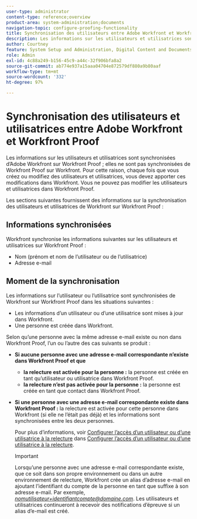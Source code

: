 ```yaml
---
user-type: administrator
content-type: reference;overview
product-area: system-administration;documents
navigation-topic: configure-proofing-functionality
title: Synchronisation des utilisateurs entre Adobe Workfront et Workfront Proof
description: Les informations sur les utilisateurs et utilisatrices sont synchronisées d’Adobe Workfront sur Workfront Proof ; elles ne sont pas synchronisées de Workfront Proof sur Workfront. Pour cette raison, chaque fois que vous créez ou modifiez des utilisateurs et utilisatrices, vous devez apporter ces modifications dans Workfront. Vous ne pouvez pas modifier les utilisateurs et utilisatrices dans Workfront Proof.
author: Courtney
feature: System Setup and Administration, Digital Content and Documents
role: Admin
exl-id: 4c88a249-b156-45c9-a44c-32f906bfa8a2
source-git-commit: ab774e937a15aaa04704e872579df880a9b80aaf
workflow-type: tm+mt
source-wordcount: '332'
ht-degree: 97%

---
```


# Synchronisation des utilisateurs et utilisatrices entre Adobe Workfront et Workfront Proof

Les informations sur les utilisateurs et utilisatrices sont synchronisées d’Adobe Workfront sur Workfront Proof ; elles ne sont pas synchronisées de Workfront Proof sur Workfront. Pour cette raison, chaque fois que vous créez ou modifiez des utilisateurs et utilisatrices, vous devez apporter ces modifications dans Workfront. Vous ne pouvez pas modifier les utilisateurs et utilisatrices dans Workfront Proof.

Les sections suivantes fournissent des informations sur la synchronisation des utilisateurs et utilisatrices de Workfront sur Workfront Proof :

## Informations synchronisées

Workfront synchronise les informations suivantes sur les utilisateurs et utilisatrices sur Workfront Proof :

* Nom (prénom et nom de l’utilisateur ou de l’utilisatrice)
* Adresse e-mail

## Moment de la synchronisation

Les informations sur l’utilisateur ou l’utilisatrice sont synchronisées de Workfront sur Workfront Proof dans les situations suivantes :

* Les informations d’un utilisateur ou d’une utilisatrice sont mises à jour dans Workfront.
* Une personne est créée dans Workfront.

Selon qu’une personne avec la même adresse e-mail existe ou non dans Workfront Proof, l’un ou l’autre des cas suivants se produit :

* **Si aucune personne avec une adresse e-mail correspondante n’existe dans Workfront Proof et que**

   * **la relecture est activée pour la personne :** la personne est créée en tant qu’utilisateur ou utilisatrice dans Workfront Proof.
   * **la relecture n’est pas activée pour la personne :** la personne est créée en tant que contact dans Workfront Proof.

* **Si une personne avec une adresse e-mail correspondante existe dans Workfront Proof :** la relecture est activée pour cette personne dans Workfront (si elle ne l’était pas déjà) et les informations sont synchronisées entre les deux personnes.

  Pour plus d’informations, voir [Configurer l’accès d’un utilisateur ou d’une utilisatrice à la relecture](../../../administration-and-setup/manage-workfront/configure-proofing/configure-a-users-proofing-access.md) dans [Configurer l’accès d’un utilisateur ou d’une utilisatrice à la relecture](../../../administration-and-setup/manage-workfront/configure-proofing/configure-a-users-proofing-access.md).

  >[!IMPORTANT]
  >
  >Lorsqu’une personne avec une adresse e-mail correspondante existe, que ce soit dans son propre environnement ou dans un autre environnement de relecture, Workfront crée un alias d’adresse e-mail en ajoutant l’identifiant du compte de la personne en tant que suffixe à son adresse e-mail. Par exemple, *nomutilisateur+identifiantcompte@domaine.com*. Les utilisateurs et utilisatrices continueront à recevoir des notifications d’épreuve si un alias d’e-mail est créé.

